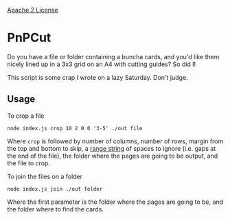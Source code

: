 [Apache 2 License](./LICENSE)

# PnPCut

Do you have a file or folder containing a buncha cards, and you'd like them nicely lined up in a 3x3 grid on an A4 with cutting guides? So did I!

This script is some crap I wrote on a lazy Saturday. Don't judge.

## Usage

To crop a file

```
node index.js crop 10 2 0 0 '3-5' ./out file
```

Where `crop` is followed by number of columns, number of rows, margin from the top and bottom to skip, a [range string](https://github.com/euank/node-parse-numeric-range) of spaces to ignore (i.e. gaps at the end of the file), the folder where the pages are going to be output, and the file to crop.

To join the files on a folder

```
node index.js join ./out folder
```

Where the first parameter is the folder where the pages are going to be, and the folder where to find the cards.
